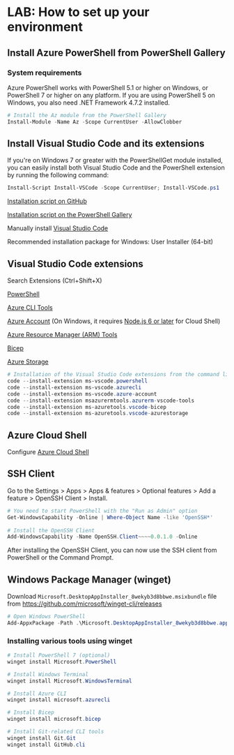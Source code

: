 # LAB: How to set up your environment

## Install Azure PowerShell from PowerShell Gallery

### System requirements

Azure PowerShell works with PowerShell 5.1 or higher on Windows, or PowerShell 7 or higher on any platform.
If you are using PowerShell 5 on Windows, you also need .NET Framework 4.7.2 installed.

```powershell
# Install the Az module from the PowerShell Gallery
Install-Module -Name Az -Scope CurrentUser -AllowClobber
```

## Install Visual Studio Code and its extensions

If you're on Windows 7 or greater with the PowerShellGet module installed, you can easily install both Visual Studio Code and the PowerShell extension by running the following command:

```powershell
Install-Script Install-VSCode -Scope CurrentUser; Install-VSCode.ps1
```

[Installation script on GitHub](https://github.com/PowerShell/vscode-powershell/blob/master/scripts/Install-VSCode.ps1)

[Installation script on the PowerShell Gallery](https://www.powershellgallery.com/packages/Install-VSCode/)

Manually install [Visual Studio Code](https://code.visualstudio.com/#alt-downloads)

Recommended installation package for Windows: User Installer (64-bit)

## Visual Studio Code extensions

Search Extensions (Ctrl+Shift+X)

[PowerShell](https://marketplace.visualstudio.com/items?itemName=ms-vscode.PowerShell)

[Azure CLI Tools](https://marketplace.visualstudio.com/items?itemName=ms-vscode.azurecli)

[Azure Account](https://marketplace.visualstudio.com/items?itemName=ms-vscode.azure-account) (On Windows, it requires [Node.js 6 or later](https://nodejs.org/en/) for Cloud Shell)

[Azure Resource Manager (ARM) Tools](https://marketplace.visualstudio.com/items?itemName=msazurermtools.azurerm-vscode-tools)

[Bicep](https://marketplace.visualstudio.com/items?itemName=ms-azuretools.vscode-bicep)

[Azure Storage](https://marketplace.visualstudio.com/items?itemName=ms-azuretools.vscode-azurestorage)

```powershell
# Installation of the Visual Studio Code extensions from the command line
code --install-extension ms-vscode.powershell
code --install-extension ms-vscode.azurecli
code --install-extension ms-vscode.azure-account
code --install-extension msazurermtools.azurerm-vscode-tools
code --install-extension ms-azuretools.vscode-bicep
code --install-extension ms-azuretools.vscode-azurestorage
```

## Azure Cloud Shell

Configure [Azure Cloud Shell](https://docs.microsoft.com/en-us/azure/cloud-shell/overview)

## SSH Client

Go to the Settings > Apps > Apps & features > Optional features > Add a feature > OpenSSH Client > Install.

```powershell
# You need to start PowerShell with the "Run as Admin" option
Get-WindowsCapability -Online | Where-Object Name -like 'OpenSSH*'
 
# Install the OpenSSH Client
Add-WindowsCapability -Name OpenSSH.Client~~~~0.0.1.0 -Online 
```

After installing the OpenSSH Client, you can now use the SSH client from PowerShell or the Command Prompt.

## Windows Package Manager (winget)

Download `Microsoft.DesktopAppInstaller_8wekyb3d8bbwe.msixbundle` file from https://github.com/microsoft/winget-cli/releases

```powershell
# Open Windows PowerShell
Add-AppxPackage -Path .\Microsoft.DesktopAppInstaller_8wekyb3d8bbwe.appxbundle
```

### Installing various tools using winget

```powershell
# Install PowerShell 7 (optional)
winget install Microsoft.PowerShell

# Install Windows Terminal
winget install Microsoft.WindowsTerminal

# Install Azure CLI
winget install microsoft.azurecli

# Install Bicep
winget install microsoft.bicep

# Install Git-related CLI tools
winget install Git.Git
winget install GitHub.cli
```